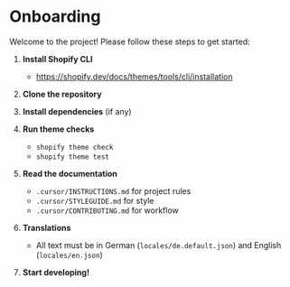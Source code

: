 # Onboarding

Welcome to the project! Please follow these steps to get started:

1. **Install Shopify CLI**
   - https://shopify.dev/docs/themes/tools/cli/installation

2. **Clone the repository**

3. **Install dependencies** (if any)

4. **Run theme checks**
   - `shopify theme check`
   - `shopify theme test`

5. **Read the documentation**
   - `.cursor/INSTRUCTIONS.md` for project rules
   - `.cursor/STYLEGUIDE.md` for style
   - `.cursor/CONTRIBUTING.md` for workflow

6. **Translations**
   - All text must be in German (`locales/de.default.json`) and English (`locales/en.json`)

7. **Start developing!** 